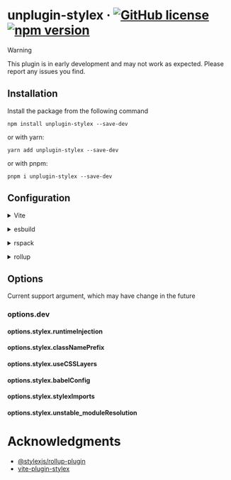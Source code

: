 # unplugin-stylex &middot; [![GitHub license](https://img.shields.io/badge/license-MIT-blue.svg)](https://github.com/eryue0220/unplugin-stylex/blob/main/LICENSE) [![npm version](https://img.shields.io/npm/v/unplugin-stylex.svg?style=flat)](https://www.npmjs.com/package/unplugin-stylex)

> [!WARNING]  
> This plugin is in early development and may not work as expected. Please report any issues you find.

## Installation

Install the package from the following command

```shell
npm install unplugin-stylex --save-dev
```

or with yarn:

```shell
yarn add unplugin-stylex --save-dev
```

or with pnpm:

```shell
pnpm i unplugin-stylex --save-dev
```

## Configuration

<details>
<summary>Vite</summary><br>

```ts
// vite.config.js
import { defineConfig } from 'vite'
import stylexPlugin from 'unplugin-stylex/vite'

export default defineConfig({
  plugins: [
    stylexPlugin({ /* options */}),
  ],
})
```

</br></details>

<details>
<summary>esbuild</summary><br>

```ts
// esbuild.config.js
import { build } from 'esbuild'
import stylexPlugin from 'unplugin-stylex/esbuild'

export default {
  plugins: [
    stylexPlugin({ /* options */ }),
  ],
}
```

</br></details>

<details>
<summary>rspack</summary><br>

```ts
// rspack.config.js
import stylexPlugin from 'unplugin-stylex/rspack'

module.exports = {
  // other rspack config
  plugins: [
    stylexPlugin({ /* options */}),
  ],
}
```

</br></details>


<details>
<summary>rollup</summary><br>

```ts
// rollup.config.js
import stylexRollupPlugin from 'unplugin-stylex/rollup'

export default {
  // other rollup config
  plugins: [
    stylexRollupPlugin({ /* options */}),
  ],
}
```

</br></details>

## Options

Current support argument, which may have change in the future

### options.dev

#### options.stylex.runtimeInjection

#### options.stylex.classNamePrefix

#### options.stylex.useCSSLayers

#### options.stylex.babelConfig

#### options.stylex.stylexImports

#### options.stylex.unstable_moduleResolution

# Acknowledgments

- [@stylexjs/rollup-plugin](https://github.com/facebook/stylex/tree/main/packages/rollup-plugin)
- [vite-plugin-stylex](https://github.com/HorusGoul/vite-plugin-stylex)